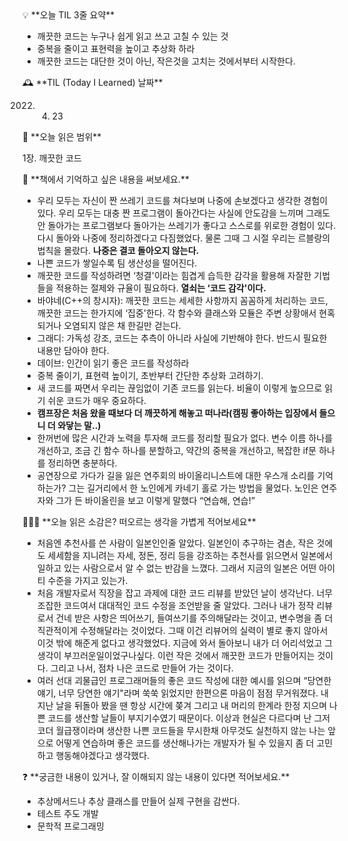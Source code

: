 
<aside>
💡 **오늘 TIL 3줄 요약**

</aside>

- 깨끗한 코드는 누구나 쉽게 읽고 쓰고 고칠 수 있는 것
- 중복을 줄이고 표현력을 높이고 추상화 하라
- 깨끗한 코드는 대단한 것이 아닌, 작은것을 고치는 것에서부터 시작한다.

<aside>
🕰️ **TIL (Today I Learned) 날짜**

</aside>

2022. 04. 23

<aside>
📖 **오늘 읽은 범위**

</aside>

1장. 깨끗한 코드

<aside>
📌 **책에서 기억하고 싶은 내용을 써보세요.**

</aside>

- 우리 모두는 자신이 짠 쓰레기 코드를 쳐다보며 나중에 손보겠다고 생각한 경험이 있다. 우리 모두는 대충 짠 프로그램이 돌아간다는 사실에 안도감을 느끼며 그래도 안 돌아가는 프로그램보다 돌아가는 쓰레기가 좋다고 스스로를 위로한 경험이 있다. 다시 돌아와 나중에 정리하겠다고 다짐했었다. 물론 그때 그 시절 우리는 르블랑의 법칙을 몰랐다. **나중은 결코 돌아오지 않는다.**
- 나쁜 코드가 쌓일수록 팀 생산성을 떨어진다.
- 깨끗한 코드를 작성하려면 ‘청결'이라는 힘겹게 습득한 감각을 활용해 자잘한 기법들을 적용하는 절제와 규율이 필요하다. **열쇠는 ‘코드 감각'이다.**
- 바야네(C++의 창시자): 깨끗한 코드는 세세한 사항까지 꼼꼼하게 처리하는 코드, 깨끗한 코드는 한가지에 ‘집중'한다. 각 함수와 클래스와 모듈은 주변 상황애서 현혹되거나 오염되지 않은 채 한길만 걷는다.
- 그래디: 가독성 강조, 코드는 추측이 아니라 사실에 기반해야 한다. 반드시 필요한 내용만 담아야 한다.
- 데이브: 인간이 읽기 좋은 코드를 작성하라
- 중복 줄이기, 표현력 높이기, 초반부터 간단한 추상화 고려하기.
- 새 코드를 짜면서 우리는 끊임없이 기존 코드를 읽는다.  비율이 이렇게 높으므로 읽기 쉬운 코드가 매우 중요하다.
- **캠프장은 처음 왔을 때보다 더 깨끗하게 해놓고 떠나라(캠핑 좋아하는 입장에서 들으니 더 와닿는 말..)**
- 한꺼번에 많은 시간과 노력을 투자해 코드를 정리할 필요가 없다. 변수 이름 하나를 개선하고, 조금 긴 함수 하나를 분할하고, 약간의 중복을 개선하고, 복잡한 if문 하나를 정리하면 충분하다.
- 공연장으로 가다가 길을 잃은 연주회의 바이올리니스트에 대한 우스개 소리를 기억하는가? 그는 길거리에서 한 노인에게 카네기 홀로 가는 방법을 물었다. 노인은 연주자와 그가 든 바이올린을 보고 이렇게 말했다 “연습해, 연습!”

<aside>
👩🏻‍💻 **오늘 읽은 소감은? 떠오르는 생각을 가볍게 적어보세요**

</aside>

- 처음엔 추천사를 쓴 사람이 일본인인줄 알았다. 일본인이 추구하는 겸손, 작은 것에도 세세함을 지니려는 자세, 정돈, 정리 등을 강조하는 추천사를 읽으면서 일본에서 일하고 있는 사람으로서 알 수 없는 반감을 느꼈다. 그래서 지금의 일본은 어떤 아이티 수준을 가지고 있는가.
- 처음 개발자로서 직장을 잡고 과제에 대한 코드 리뷰를 받았던 날이 생각난다. 너무 조잡한 코드여서 대대적인 코드 수정을 조언받을 줄 알았다. 그러나 내가 정작 리뷰로서 건네 받은 사항은 띄어쓰기, 들여쓰기를 주의해달라는 것이고, 변수명을 좀 더 직관적이게 수정해달라는 것이었다. 그때 이건 리뷰어의 실력이 별로 좋지 않아서 이것 밖에 해준게 없다고 생각했었다. 지금에 와서 돌아보니 내가 더 어리석었고 그 생각이 부끄러운일이었구나싶다. 이런 작은 것에서 깨끗한 코드가 만들어지는 것이다. 그리고 나서, 점차 나은 코드로 만들어 가는 것이다.
- 여러 선대 괴물급인 프로그래머들의 좋은 코드 작성에 대한 예시를 읽으며 “당연한 얘기, 너무 당연한 얘기"라며 쑥쑥 읽었지만 한편으론 마음이 점점 무거워졌다. 내 지난 날을 뒤돌아 봤을 땐 항상 시간에 쫒겨 그리고 내 머리의 한계라 한정 지으며 나쁜 코드를 생산할 날들이 부지기수였기 때문이다. 이상과 현실은 다르다며 난 그저 코더 월급쟁이라며 생산한 나쁜 코드들을 무시한채 아무것도 실천하지 않는 나는 앞으로 어떻게 연습하며 좋은 코드를 생산해나가는 개발자가 될 수 있을지 좀 더 고민하고 행동해야겠다고 생각했다.

<aside>
❓ **궁금한 내용이 있거나, 잘 이해되지 않는 내용이 있다면 적어보세요.**

</aside>

- 추상메서드나 추상 클래스를 만들어 실제 구현을 감싼다.
- 테스트 주도 개발
- 문학적 프로그래밍
